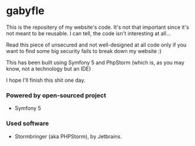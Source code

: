 # gabyfle
This is the repositery of my website's code. It's not that important since it's not meant to be reusable. I can tell, the code isn't interesting at all...

Read this piece of unsecured and not well-designed at all code only if you want to find some big security fails to break down my website :)

This has been built using Symfony 5 and PhpStorm (which is, as you may know, not a technology but an IDE)

I hope I'll finish this shit one day.

### Powered by open-sourced project
* Symfony 5

### Used software
* Stormbringer (aka PHPStorm), by Jetbrains.
